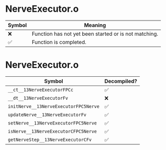 # NerveExecutor.o
| Symbol | Meaning 
| ------------- | ------------- 
| :x: | Function has not yet been started or is not matching. 
| :white_check_mark: | Function is completed. 


# NerveExecutor.o
| Symbol | Decompiled? |
| ------------- | ------------- |
| `__ct__13NerveExecutorFPCc` | :white_check_mark: |
| `__dt__13NerveExecutorFv` | :x: |
| `initNerve__13NerveExecutorFPC5Nerve` | :white_check_mark: |
| `updateNerve__13NerveExecutorFv` | :white_check_mark: |
| `setNerve__13NerveExecutorFPC5Nerve` | :white_check_mark: |
| `isNerve__13NerveExecutorCFPC5Nerve` | :white_check_mark: |
| `getNerveStep__13NerveExecutorCFv` | :white_check_mark: |
